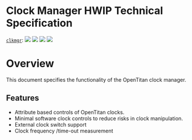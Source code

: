 # Clock Manager HWIP Technical Specification

[`clkmgr`](https://reports.opentitan.org/hw/top_verbano/ip_autogen/clkmgr/dv/latest/report.html):
![](https://dashboards.lowrisc.org/badges/dv/clkmgr/test.svg)
![](https://dashboards.lowrisc.org/badges/dv/clkmgr/passing.svg)
![](https://dashboards.lowrisc.org/badges/dv/clkmgr/functional.svg)
![](https://dashboards.lowrisc.org/badges/dv/clkmgr/code.svg)

# Overview

This document specifies the functionality of the OpenTitan clock manager.

## Features

- Attribute based controls of OpenTitan clocks.
- Minimal software clock controls to reduce risks in clock manipulation.
- External clock switch support
- Clock frequency /time-out measurement
